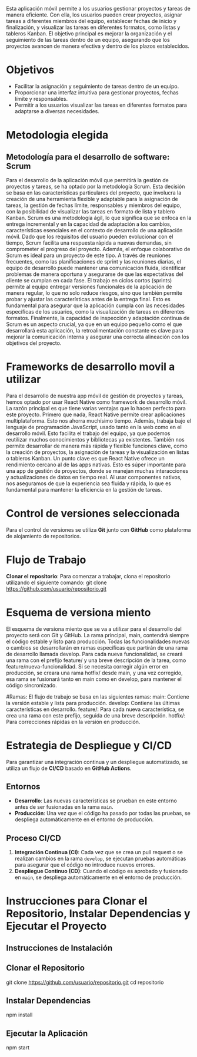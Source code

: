 Esta aplicación móvil permite a los usuarios gestionar proyectos y tareas de manera eficiente. Con ella, los usuarios pueden crear proyectos, asignar tareas a diferentes miembros del equipo, establecer fechas de inicio y finalización, y visualizar las tareas en diferentes formatos, como listas y tableros Kanban. El objetivo principal es mejorar la organización y el seguimiento de las tareas dentro de un equipo, asegurando que los proyectos avancen de manera efectiva y dentro de los plazos establecidos.

# Objetivos
- Facilitar la asignación y seguimiento de tareas dentro de un equipo.
- Proporcionar una interfaz intuitiva para gestionar proyectos, fechas límite y responsables.
- Permitir a los usuarios visualizar las tareas en diferentes formatos para adaptarse a diversas necesidades.

# Metodologia elegida
## Metodología para el desarrollo de software: Scrum
Para el desarrollo de la aplicación móvil que permitirá la gestión de proyectos y tareas, se
ha optado por la metodología Scrum. Esta decisión se basa en las características
particulares del proyecto, que involucra la creación de una herramienta flexible y adaptable
para la asignación de tareas, la gestión de fechas límite, responsables y miembros del
equipo, con la posibilidad de visualizar las tareas en formato de lista y tablero Kanban.
Scrum es una metodología ágil, lo que significa que se enfoca en la entrega incremental y
en la capacidad de adaptación a los cambios, características esenciales en el contexto de
desarrollo de una aplicación móvil. Dado que los requisitos del usuario pueden evolucionar
con el tiempo, Scrum facilita una respuesta rápida a nuevas demandas, sin comprometer el
progreso del proyecto.
Además, el enfoque colaborativo de Scrum es ideal para un proyecto de este tipo. A través
de reuniones frecuentes, como las planificaciones de sprint y las reuniones diarias, el
equipo de desarrollo puede mantener una comunicación fluida, identificar problemas de
manera oportuna y asegurarse de que las expectativas del cliente se cumplan en cada fase.
El trabajo en ciclos cortos (sprints) permite al equipo entregar versiones funcionales de la
aplicación de manera regular, lo que no solo reduce riesgos, sino que también permite
probar y ajustar las características antes de la entrega final. Esto es fundamental para
asegurar que la aplicación cumpla con las necesidades específicas de los usuarios, como la
visualización de tareas en diferentes formatos.
Finalmente, la capacidad de inspección y adaptación continua de Scrum es un aspecto
crucial, ya que en un equipo pequeño como el que desarrollará esta aplicación, la
retroalimentación constante es clave para mejorar la comunicación interna y asegurar una
correcta alineación con los objetivos del proyecto.

# Frameworks de desarrollo movil a utilizar
Para el desarrollo de nuestra app móvil de gestión de proyectos y tareas, hemos optado por
usar React Native como framework de desarrollo móvil. La razón principal es que tiene
varias ventajas que lo hacen perfecto para este proyecto.
Primero que nada, React Native permite crear aplicaciones multiplataforma. Esto nos
ahorra muchísimo tiempo.
Además, trabaja bajo el lenguaje de programación JavaScript, usado tanto en la web como
en el desarrollo móvil. Esto facilita el trabajo del equipo, ya que podemos reutilizar muchos
conocimientos y bibliotecas ya existentes. También nos permite desarrollar de manera más
rápida y flexible funciones clave, como la creación de proyectos, la asignación de tareas y
la visualización en listas o tableros Kanban.
Un punto clave es que React Native ofrece un rendimiento cercano al de las apps nativas.
Esto es súper importante para una app de gestión de proyectos, donde se manejan muchas
interacciones y actualizaciones de datos en tiempo real. Al usar componentes nativos, nos
aseguramos de que la experiencia sea fluida y rápida, lo que es fundamental para mantener
la eficiencia en la gestión de tareas.

# Control de versiones seleccionada
Para el control de versiones se utiliza **Git** junto con **GitHub** como plataforma de alojamiento de repositorios.

# Flujo de Trabajo
 **Clonar el repositorio**: Para comenzar a trabajar, clona el repositorio utilizando el siguiente comando:
  git clone https://github.com/usuario/repositorio.git

# Esquema de versiona miento
El esquema de versiona miento que se va a utilizar para el desarrollo del proyecto será con
Git y GitHub. La rama principal, main, contendrá siempre el código estable y listo para
producción. Todas las funcionalidades nuevas o cambios se desarrollarán en ramas
específicas que partirán de una rama de desarrollo llamada develop. Para cada nueva
funcionalidad, se creará una rama con el prefijo feature/ y una breve descripción de la tarea,
como feature/nueva-funcionalidad.
Si se necesita corregir algún error en producción, se creara una rama hotfix/ desde main, y
una vez corregido, esa rama se fusionará tanto en main como en develop, para mantener el
código sincronizado.

#Ramas: El flujo de trabajo se basa en las siguientes ramas:
main: Contiene la versión estable y lista para producción.
develop: Contiene las últimas características en desarrollo.
feature/: Para cada nueva característica, se crea una rama con este prefijo, seguida de una breve descripción.
hotfix/: Para correcciones rápidas en la versión en producción.

# Estrategia de Despliegue y CI/CD
Para garantizar una integración continua y un despliegue automatizado, se utiliza un flujo de **CI/CD** basado en **GitHub Actions**.
## Entornos
- **Desarrollo**: Las nuevas características se prueban en este entorno antes de ser fusionadas en la rama `main`.
- **Producción**: Una vez que el código ha pasado por todas las pruebas, se despliega automáticamente en el entorno de producción.
## Proceso CI/CD
1. **Integración Continua (CI)**: Cada vez que se crea un pull request o se realizan cambios en la rama `develop`, se ejecutan pruebas automáticas para asegurar que el código no introduce nuevos errores.
2. **Despliegue Continuo (CD)**: Cuando el código es aprobado y fusionado en `main`, se despliega automáticamente en el entorno de producción.

# Instrucciones para Clonar el Repositorio, Instalar Dependencias y Ejecutar el Proyecto
## Instrucciones de Instalación

## Clonar el Repositorio
git clone https://github.com/usuario/repositorio.git
cd repositorio
## Instalar Dependencias
npm install
## Ejecutar la Aplicación
npm start

